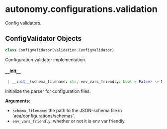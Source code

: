 <a name="autonomy.configurations.validation"></a>
# autonomy.configurations.validation

Config validators.

<a name="autonomy.configurations.validation.ConfigValidator"></a>
## ConfigValidator Objects

```python
class ConfigValidator(validation.ConfigValidator)
```

Configuration validator implementation.

<a name="autonomy.configurations.validation.ConfigValidator.__init__"></a>
#### `__`init`__`

```python
 | __init__(schema_filename: str, env_vars_friendly: bool = False) -> None
```

Initialize the parser for configuration files.

**Arguments**:

- `schema_filename`: the path to the JSON-schema file in 'aea/configurations/schemas'.
- `env_vars_friendly`: whether or not it is env var friendly.

